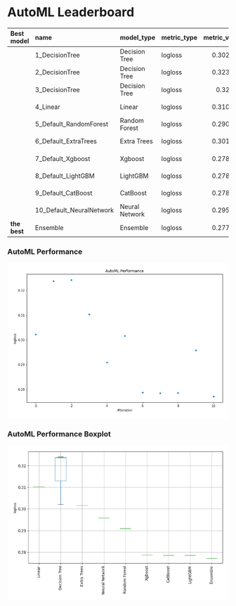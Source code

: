 # AutoML Leaderboard

| Best model   | name                     | model_type     | metric_type   |   metric_value |   train_time | Link                                               |
|:-------------|:-------------------------|:---------------|:--------------|---------------:|-------------:|:---------------------------------------------------|
|              | 1_DecisionTree           | Decision Tree  | logloss       |       0.302228 |         4.26 | [Results link](1_DecisionTree/README.md)           |
|              | 2_DecisionTree           | Decision Tree  | logloss       |       0.323789 |         3.38 | [Results link](2_DecisionTree/README.md)           |
|              | 3_DecisionTree           | Decision Tree  | logloss       |       0.32425  |         3.29 | [Results link](3_DecisionTree/README.md)           |
|              | 4_Linear                 | Linear         | logloss       |       0.310281 |        24.35 | [Results link](4_Linear/README.md)                 |
|              | 5_Default_RandomForest   | Random Forest  | logloss       |       0.290925 |        43.78 | [Results link](5_Default_RandomForest/README.md)   |
|              | 6_Default_ExtraTrees     | Extra Trees    | logloss       |       0.301594 |        43.1  | [Results link](6_Default_ExtraTrees/README.md)     |
|              | 7_Default_Xgboost        | Xgboost        | logloss       |       0.278708 |        28.87 | [Results link](7_Default_Xgboost/README.md)        |
|              | 8_Default_LightGBM       | LightGBM       | logloss       |       0.278547 |        12.7  | [Results link](8_Default_LightGBM/README.md)       |
|              | 9_Default_CatBoost       | CatBoost       | logloss       |       0.278577 |        89.42 | [Results link](9_Default_CatBoost/README.md)       |
|              | 10_Default_NeuralNetwork | Neural Network | logloss       |       0.295776 |      3246.51 | [Results link](10_Default_NeuralNetwork/README.md) |
| **the best** | Ensemble                 | Ensemble       | logloss       |       0.277128 |        12.44 | [Results link](Ensemble/README.md)                 |

### AutoML Performance
![AutoML Performance](ldb_performance.png)

### AutoML Performance Boxplot
![AutoML Performance Boxplot](ldb_performance_boxplot.png)
